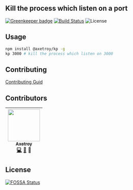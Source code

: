 ## Kill the process which listen on a port

[![Greenkeeper badge](https://badges.greenkeeper.io/axetroy/kp.svg)](https://greenkeeper.io/)
[![Build Status](https://travis-ci.org/axetroy/Github.svg?branch=master)](https://travis-ci.org/axetroy/Github)
![License](https://img.shields.io/badge/license-Apache-green.svg)

## Usage

```bash
npm install @axetroy/kp -g
kp 3000 # kill the process which listen on 3000
```

## Contributing

[Contributing Guid](https://github.com/axetroy/Github/blob/master/CONTRIBUTING.md)

## Contributors

<!-- ALL-CONTRIBUTORS-LIST:START - Do not remove or modify this section -->
| [<img src="https://avatars1.githubusercontent.com/u/9758711?v=3" width="100px;"/><br /><sub>Axetroy</sub>](http://axetroy.github.io)<br />[💻](https://github.com/axetroy/kp/commits?author=axetroy) [🐛](https://github.com/axetroy/kp/issues?q=author%3Aaxetroy) 🎨 |
| :---: |
<!-- ALL-CONTRIBUTORS-LIST:END -->

## License

[![FOSSA Status](https://app.fossa.io/api/projects/git%2Bgithub.com%2Faxetroy%2Fkp.svg?type=large)](https://app.fossa.io/projects/git%2Bgithub.com%2Faxetroy%2Fkp?ref=badge_large)
